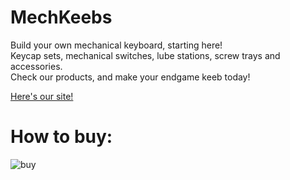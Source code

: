 # MechKeebs

Build your own mechanical keyboard, starting here! \
Keycap sets, mechanical switches, lube stations, screw trays and accessories.\
Check our products, and make your endgame keeb today!

[Here's our site!](https://github.com/facebook/create-react-app)

# How to buy:

![buy](https://github.com/richardCorrea96/ecommerceTeclados-Correa/blob/main/public/buy.gif)
